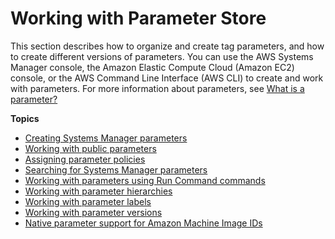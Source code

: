 # Working with Parameter Store<a name="parameter-store-working-with"></a>

This section describes how to organize and create tag parameters, and how to create different versions of parameters\. You can use the AWS Systems Manager console, the Amazon Elastic Compute Cloud \(Amazon EC2\) console, or the AWS Command Line Interface \(AWS CLI\) to create and work with parameters\. For more information about parameters, see [What is a parameter?](systems-manager-parameter-store.md#what-is-a-parameter)

**Topics**
+ [Creating Systems Manager parameters](sysman-paramstore-su-create.md)
+ [Working with public parameters](parameter-store-public-parameters.md)
+ [Assigning parameter policies](parameter-store-policies.md)
+ [Searching for Systems Manager parameters](parameter-search.md)
+ [Working with parameters using Run Command commands](sysman-param-runcommand.md)
+ [Working with parameter hierarchies](sysman-paramstore-hierarchies.md)
+ [Working with parameter labels](sysman-paramstore-labels.md)
+ [Working with parameter versions](sysman-paramstore-versions.md)
+ [Native parameter support for Amazon Machine Image IDs](parameter-store-ec2-aliases.md)